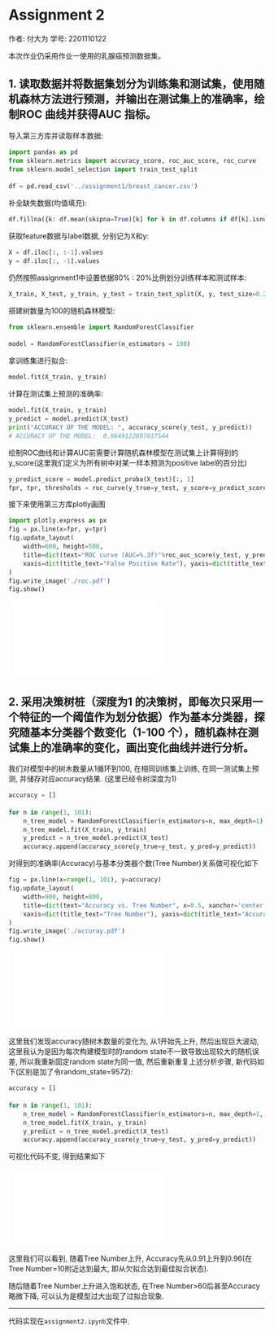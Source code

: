 # Assignment 2

作者: 付大为	学号: 2201110122

本次作业仍采用作业一使用的乳腺癌预测数据集。

## 1. 读取数据并将数据集划分为训练集和测试集，使用随机森林方法进行预测，并输出在测试集上的准确率，绘制ROC 曲线并获得AUC 指标。

导入第三方库并读取样本数据: 

```python
import pandas as pd
from sklearn.metrics import accuracy_score, roc_auc_score, roc_curve
from sklearn.model_selection import train_test_split

df = pd.read_csv('../assignment1/breast_cancer.csv')
```

补全缺失数据(均值填充): 

```python
df.fillna({k: df.mean(skipna=True)[k] for k in df.columns if df[k].isnull().any()}, inplace=True)
```

获取feature数据与label数据, 分别记为X和y:

```python
X = df.iloc[:, :-1].values
y = df.iloc[:, -1].values
```

仍然按照assignment1中设置依据80% : 20%比例划分训练样本和测试样本:

```python
X_train, X_test, y_train, y_test = train_test_split(X, y, test_size=0.2)
```

搭建树数量为100的随机森林模型:

```python
from sklearn.ensemble import RandomForestClassifier

model = RandomForestClassifier(n_estimators = 100)  
```

拿训练集进行拟合:

```python
model.fit(X_train, y_train)
```

计算在测试集上预测的准确率:

```python
model.fit(X_train, y_train)
y_predict = model.predict(X_test)
print("ACCURACY OF THE MODEL: ", accuracy_score(y_test, y_predict))
# ACCURACY OF THE MODEL:  0.9649122807017544
```

绘制ROC曲线和计算AUC前需要计算随机森林模型在测试集上计算得到的y_score(这里我们定义为所有树中对某一样本预测为positive label的百分比)

```python
y_predict_score = model.predict_proba(X_test)[:, 1]
fpr, tpr, thresholds = roc_curve(y_true=y_test, y_score=y_predict_score)
```

接下来使用第三方库plotly画图

```python
import plotly.express as px
fig = px.line(x=fpr, y=tpr)
fig.update_layout(
    width=600, height=500,
    title=dict(text="ROC curve (AUC=%.3f)"%roc_auc_score(y_test, y_predict_score), x=0.5, xanchor='center'),
    xaxis=dict(title_text="False Positive Rate"), yaxis=dict(title_text="True Positive Rate")
)
fig.write_image('./roc.pdf')
fig.show()
```

 ![roc.pdf](roc.pdf)

## 2.  采用决策树桩（深度为1 的决策树，即每次只采用一个特征的一个阈值作为划分依据）作为基本分类器，探究随基本分类器个数变化（1-100 个），随机森林在测试集上的准确率的变化，画出变化曲线并进行分析。

我们对模型中的树木数量从1循环到100, 在相同训练集上训练, 在同一测试集上预测, 并储存对应accuracy结果. (这里已经令树深度为1)

```python
accuracy = []

for n in range(1, 101):
    n_tree_model = RandomForestClassifier(n_estimators=n, max_depth=1)
    n_tree_model.fit(X_train, y_train)
    y_predict = n_tree_model.predict(X_test)
    accuracy.append(accuracy_score(y_true=y_test, y_pred=y_predict))
```

对得到的准确率(Accuracy)与基本分类器个数(Tree Number)关系做可视化如下

```python
fig = px.line(x=range(1, 101), y=accuracy)
fig.update_layout(
    width=900, height=800, 
    title=dict(text="Accuracy vs. Tree Number", x=0.5, xanchor='center'),
    xaxis=dict(title_text="Tree Number"), yaxis=dict(title_text="Accuracy")
)
fig.write_image('./accuray.pdf')
fig.show()
```

 ![accuray1.pdf](accuray1.pdf) 

这里我们发现accuracy随树木数量的变化为, 从1开始先上升, 然后出现巨大波动, 这里我认为是因为每次构建模型时的random state不一致导致出现较大的随机误差, 所以我重新固定random state为同一值, 然后重新重复上述分析步骤, 新代码如下(区别是加了令random_state=9572):

```python
accuracy = []

for n in range(1, 101):
    n_tree_model = RandomForestClassifier(n_estimators=n, max_depth=1, random_state=9572)
    n_tree_model.fit(X_train, y_train)
    y_predict = n_tree_model.predict(X_test)
    accuracy.append(accuracy_score(y_true=y_test, y_pred=y_predict))
```

可视化代码不变, 得到结果如下

 ![accuray2.pdf](accuray2.pdf) 

这里我们可以看到, 随着Tree Number上升, Accuracy先从0.91上升到0.96(在Tree Number=10附近达到最大, 即从欠拟合达到最佳拟合状态). 

随后随着Tree Number上升进入饱和状态, 在Tree Number>60后甚至Accuracy略微下降, 可以认为是模型过大出现了过拟合现象.



---

代码实现在`assignment2.ipynb`文件中.
